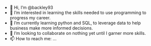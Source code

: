 - 👋 Hi, I’m @backley93
- 👀 I’m interested in learning the skills needed to use programming to progress my career.
- 🌱 I’m currently learning python and SQL, to leverage data to help business make more informed decisions.
- 💞️ I’m looking to collaborate on nothing yet until I garner more skills.
- 📫 How to reach me: ...

<!---
backley93/backley93 is a ✨ special ✨ repository because its `README.md` (this file) appears on your GitHub profile.
You can click the Preview link to take a look at your changes.
--->
